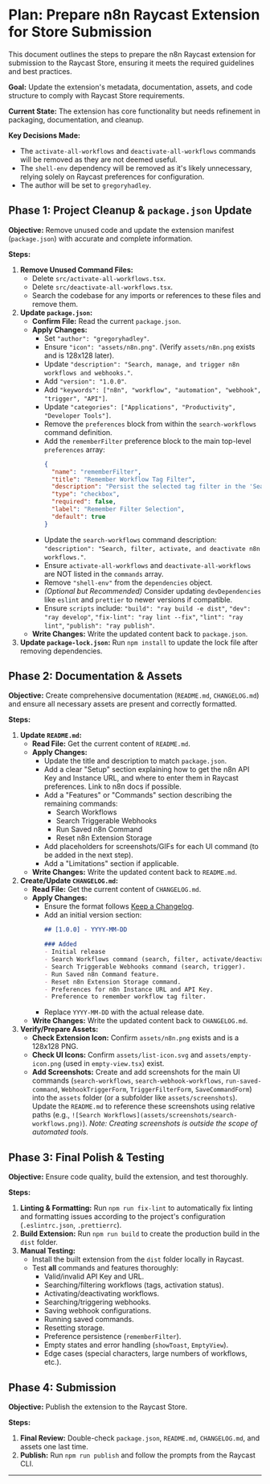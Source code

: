 # Plan: Prepare n8n Raycast Extension for Store Submission

This document outlines the steps to prepare the n8n Raycast extension for submission to the Raycast Store, ensuring it meets the required guidelines and best practices.

**Goal:** Update the extension's metadata, documentation, assets, and code structure to comply with Raycast Store requirements.

**Current State:** The extension has core functionality but needs refinement in packaging, documentation, and cleanup.

**Key Decisions Made:**

*   The `activate-all-workflows` and `deactivate-all-workflows` commands will be removed as they are not deemed useful.
*   The `shell-env` dependency will be removed as it's likely unnecessary, relying solely on Raycast preferences for configuration.
*   The author will be set to `gregoryhadley`.

## Phase 1: Project Cleanup & `package.json` Update

**Objective:** Remove unused code and update the extension manifest (`package.json`) with accurate and complete information.

**Steps:**

1.  **Remove Unused Command Files:**
    *   Delete `src/activate-all-workflows.tsx`.
    *   Delete `src/deactivate-all-workflows.tsx`.
    *   Search the codebase for any imports or references to these files and remove them.
2.  **Update `package.json`:**
    *   **Confirm File:** Read the current `package.json`.
    *   **Apply Changes:**
        *   Set `"author": "gregoryhadley"`.
        *   Ensure `"icon": "assets/n8n.png"`. (Verify `assets/n8n.png` exists and is 128x128 later).
        *   Update `"description": "Search, manage, and trigger n8n workflows and webhooks."`.
        *   Add `"version": "1.0.0"`.
        *   Add `"keywords": ["n8n", "workflow", "automation", "webhook", "trigger", "API"]`.
        *   Update `"categories": ["Applications", "Productivity", "Developer Tools"]`.
        *   Remove the `preferences` block from within the `search-workflows` command definition.
        *   Add the `rememberFilter` preference block to the main top-level `preferences` array:
            ```json
            {
              "name": "rememberFilter",
              "title": "Remember Workflow Tag Filter",
              "description": "Persist the selected tag filter in the 'Search Workflows' command between sessions.",
              "type": "checkbox",
              "required": false,
              "label": "Remember Filter Selection",
              "default": true
            }
            ```
        *   Update the `search-workflows` command description: `"description": "Search, filter, activate, and deactivate n8n workflows."`.
        *   Ensure `activate-all-workflows` and `deactivate-all-workflows` are NOT listed in the `commands` array.
        *   Remove `"shell-env"` from the `dependencies` object.
        *   *(Optional but Recommended)* Consider updating `devDependencies` like `eslint` and `prettier` to newer versions if compatible.
        *   Ensure `scripts` include: `"build": "ray build -e dist"`, `"dev": "ray develop"`, `"fix-lint": "ray lint --fix"`, `"lint": "ray lint"`, `"publish": "ray publish"`.
    *   **Write Changes:** Write the updated content back to `package.json`.
3.  **Update `package-lock.json`:** Run `npm install` to update the lock file after removing dependencies.

## Phase 2: Documentation & Assets

**Objective:** Create comprehensive documentation (`README.md`, `CHANGELOG.md`) and ensure all necessary assets are present and correctly formatted.

**Steps:**

1.  **Update `README.md`:**
    *   **Read File:** Get the current content of `README.md`.
    *   **Apply Changes:**
        *   Update the title and description to match `package.json`.
        *   Add a clear "Setup" section explaining how to get the n8n API Key and Instance URL, and where to enter them in Raycast preferences. Link to n8n docs if possible.
        *   Add a "Features" or "Commands" section describing the remaining commands:
            *   Search Workflows
            *   Search Triggerable Webhooks
            *   Run Saved n8n Command
            *   Reset n8n Extension Storage
        *   Add placeholders for screenshots/GIFs for each UI command (to be added in the next step).
        *   Add a "Limitations" section if applicable.
    *   **Write Changes:** Write the updated content back to `README.md`.
2.  **Create/Update `CHANGELOG.md`:**
    *   **Read File:** Get the current content of `CHANGELOG.md`.
    *   **Apply Changes:**
        *   Ensure the format follows [Keep a Changelog](https://keepachangelog.com/en/1.0.0/).
        *   Add an initial version section:
            ```markdown
            ## [1.0.0] - YYYY-MM-DD

            ### Added
            - Initial release
            - Search Workflows command (search, filter, activate/deactivate).
            - Search Triggerable Webhooks command (search, trigger).
            - Run Saved n8n Command feature.
            - Reset n8n Extension Storage command.
            - Preferences for n8n Instance URL and API Key.
            - Preference to remember workflow tag filter.
            ```
        *   Replace `YYYY-MM-DD` with the actual release date.
    *   **Write Changes:** Write the updated content back to `CHANGELOG.md`.
3.  **Verify/Prepare Assets:**
    *   **Check Extension Icon:** Confirm `assets/n8n.png` exists and is a 128x128 PNG.
    *   **Check UI Icons:** Confirm `assets/list-icon.svg` and `assets/empty-icon.png` (used in `empty-view.tsx`) exist.
    *   **Add Screenshots:** Create and add screenshots for the main UI commands (`search-workflows`, `search-webhook-workflows`, `run-saved-command`, `WebhookTriggerForm`, `TriggerFilterForm`, `SaveCommandForm`) into the `assets` folder (or a subfolder like `assets/screenshots`). Update the `README.md` to reference these screenshots using relative paths (e.g., `![Search Workflows](assets/screenshots/search-workflows.png)`). *Note: Creating screenshots is outside the scope of automated tools.*

## Phase 3: Final Polish & Testing

**Objective:** Ensure code quality, build the extension, and test thoroughly.

**Steps:**

1.  **Linting & Formatting:** Run `npm run fix-lint` to automatically fix linting and formatting issues according to the project's configuration (`.eslintrc.json`, `.prettierrc`).
2.  **Build Extension:** Run `npm run build` to create the production build in the `dist` folder.
3.  **Manual Testing:**
    *   Install the built extension from the `dist` folder locally in Raycast.
    *   Test **all** commands and features thoroughly:
        *   Valid/invalid API Key and URL.
        *   Searching/filtering workflows (tags, activation status).
        *   Activating/deactivating workflows.
        *   Searching/triggering webhooks.
        *   Saving webhook configurations.
        *   Running saved commands.
        *   Resetting storage.
        *   Preference persistence (`rememberFilter`).
        *   Empty states and error handling (`showToast`, `EmptyView`).
        *   Edge cases (special characters, large numbers of workflows, etc.).

## Phase 4: Submission

**Objective:** Publish the extension to the Raycast Store.

**Steps:**

1.  **Final Review:** Double-check `package.json`, `README.md`, `CHANGELOG.md`, and assets one last time.
2.  **Publish:** Run `npm run publish` and follow the prompts from the Raycast CLI.

---